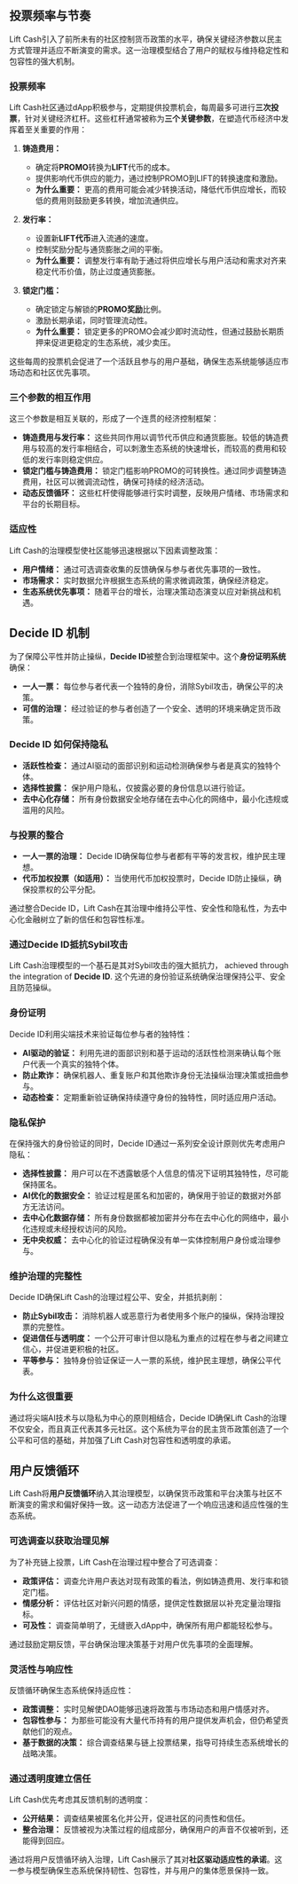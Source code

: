 ## 投票频率与节奏

Lift Cash引入了前所未有的社区控制货币政策的水平，确保关键经济参数以民主方式管理并适应不断演变的需求。这一治理模型结合了用户的赋权与维持稳定性和包容性的强大机制。

### 投票频率

Lift Cash社区通过dApp积极参与，定期提供投票机会，每周最多可进行**三次投票**，针对关键经济杠杆。这些杠杆通常被称为**三个关键参数**，在塑造代币经济中发挥着至关重要的作用：

1. **铸造费用：**  
   - 确定将**PROMO**转换为**LIFT**代币的成本。  
   - 提供影响代币供应的能力，通过控制PROMO到LIFT的转换速度和激励。  
   - **为什么重要：** 更高的费用可能会减少转换活动，降低代币供应增长，而较低的费用则鼓励更多转换，增加流通供应。

2. **发行率：**  
   - 设置新**LIFT代币**进入流通的速度。  
   - 控制奖励分配与通货膨胀之间的平衡。  
   - **为什么重要：** 调整发行率有助于通过将供应增长与用户活动和需求对齐来稳定代币价值，防止过度通货膨胀。

3. **锁定门槛：**  
   - 确定锁定与解锁的**PROMO奖励**比例。  
   - 激励长期承诺，同时管理流动性。  
   - **为什么重要：** 锁定更多的PROMO会减少即时流动性，但通过鼓励长期质押来促进更稳定的生态系统，减少卖压。

这些每周的投票机会促进了一个活跃且参与的用户基础，确保生态系统能够适应市场动态和社区优先事项。

### 三个参数的相互作用

这三个参数是相互关联的，形成了一个连贯的经济控制框架：

- **铸造费用与发行率：** 这些共同作用以调节代币供应和通货膨胀。较低的铸造费用与较高的发行率相结合，可以刺激生态系统的快速增长，而较高的费用和较低的发行率则稳定供应。
- **锁定门槛与铸造费用：** 锁定门槛影响PROMO的可转换性。通过同步调整铸造费用，社区可以微调流动性，确保可持续的经济活动。
- **动态反馈循环：** 这些杠杆使得能够进行实时调整，反映用户情绪、市场需求和平台的长期目标。

### 适应性

Lift Cash的治理模型使社区能够迅速根据以下因素调整政策：

- **用户情绪：** 通过可选调查收集的反馈确保与参与者优先事项的一致性。  
- **市场需求：** 实时数据允许根据生态系统的需求微调政策，确保经济稳定。  
- **生态系统优先事项：** 随着平台的增长，治理决策动态演变以应对新挑战和机遇。

## Decide ID 机制

为了保障公平性并防止操纵，**Decide ID**被整合到治理框架中。这个**身份证明系统**确保：

- **一人一票：** 每位参与者代表一个独特的身份，消除Sybil攻击，确保公平的决策。  
- **可信的治理：** 经过验证的参与者创造了一个安全、透明的环境来确定货币政策。  

### Decide ID 如何保持隐私

- **活跃性检查：** 通过AI驱动的面部识别和运动检测确保参与者是真实的独特个体。  
- **选择性披露：** 保护用户隐私，仅披露必要的身份信息以进行验证。  
- **去中心化存储：** 所有身份数据安全地存储在去中心化的网络中，最小化违规或滥用的风险。  

### 与投票的整合

- **一人一票的治理：** Decide ID确保每位参与者都有平等的发言权，维护民主理想。  
- **代币加权投票（如适用）：** 当使用代币加权投票时，Decide ID防止操纵，确保投票权的公平分配。  

通过整合Decide ID，Lift Cash在其治理中维持公平性、安全性和隐私性，为去中心化金融树立了新的信任和包容性标准。

### 通过Decide ID抵抗Sybil攻击

Lift Cash治理模型的一个基石是其对Sybil攻击的强大抵抗力， achieved through the integration of **Decide ID**. 这个先进的身份验证系统确保治理保持公平、安全且防范操纵。

### 身份证明

Decide ID利用尖端技术来验证每位参与者的独特性：

- **AI驱动的验证：** 利用先进的面部识别和基于运动的活跃性检测来确认每个账户代表一个真实的独特个体。
- **防止欺诈：** 确保机器人、重复账户和其他欺诈身份无法操纵治理决策或扭曲参与。
- **动态检查：** 定期重新验证确保持续遵守身份的独特性，同时适应用户活动。

### 隐私保护

在保持强大的身份验证的同时，Decide ID通过一系列安全设计原则优先考虑用户隐私：

- **选择性披露：** 用户可以在不透露敏感个人信息的情况下证明其独特性，尽可能保持匿名。
- **AI优化的数据安全：** 验证过程是匿名和加密的，确保用于验证的数据对外部方无法访问。
- **去中心化数据存储：** 所有身份数据都被加密并分布在去中心化的网络中，最小化违规或未经授权访问的风险。
- **无中央权威：** 去中心化的验证过程确保没有单一实体控制用户身份或治理参与。

### 维护治理的完整性

Decide ID确保Lift Cash的治理过程公平、安全，并抵抗剥削：

- **防止Sybil攻击：** 消除机器人或恶意行为者使用多个账户的操纵，保持治理投票的完整性。
- **促进信任与透明度：** 一个公开可审计但以隐私为重点的过程在参与者之间建立信心，并促进更积极的社区。
- **平等参与：** 独特身份验证保证一人一票的系统，维护民主理想，确保公平代表。

### 为什么这很重要

通过将尖端AI技术与以隐私为中心的原则相结合，Decide ID确保Lift Cash的治理不仅安全，而且真正代表其多元社区。这个系统为平台的民主货币政策创造了一个公平和可信的基础，并加强了Lift Cash对包容性和透明度的承诺。

## 用户反馈循环

Lift Cash将**用户反馈循环**纳入其治理模型，以确保货币政策和平台决策与社区不断演变的需求和偏好保持一致。这一动态方法促进了一个响应迅速和适应性强的生态系统。

### 可选调查以获取治理见解

为了补充链上投票，Lift Cash在治理过程中整合了可选调查：

- **政策评估：** 调查允许用户表达对现有政策的看法，例如铸造费用、发行率和锁定门槛。  
- **情感分析：** 评估社区对新兴问题的情感，提供定性数据层以补充定量治理指标。  
- **可及性：** 调查简单明了，无缝嵌入dApp中，确保所有用户都能轻松参与。

通过鼓励定期反馈，平台确保治理决策基于对用户优先事项的全面理解。

### 灵活性与响应性

反馈循环确保生态系统保持适应性：

- **政策调整：** 实时见解使DAO能够迅速将政策与市场动态和用户情感对齐。  
- **包容性参与：** 为那些可能没有大量代币持有的用户提供发声机会，但仍希望贡献他们的观点。  
- **基于数据的决策：** 综合调查结果与链上投票结果，指导可持续生态系统增长的战略决策。

### 通过透明度建立信任

Lift Cash优先考虑其反馈机制的透明度：

- **公开结果：** 调查结果被匿名化并公开，促进社区的问责性和信任。  
- **整合治理：** 反馈被视为决策过程的组成部分，确保用户的声音不仅被听到，还能得到回应。  

通过将用户反馈循环纳入治理，Lift Cash展示了其对**社区驱动适应性的承诺**。这一参与模型确保生态系统保持韧性、包容性，并与用户的集体愿景保持一致。
